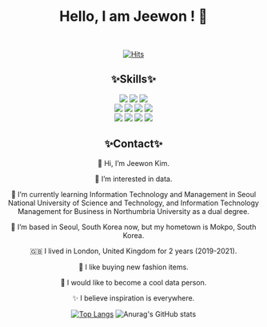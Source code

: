 <div align="center">

# **Hello, I am Jeewon !** 🌸
  
  <br>
  
  [![Hits](https://hits.seeyoufarm.com/api/count/incr/badge.svg?url=https%3A%2F%2Fgithub.com%2Fgjbae1212%2Fhit-counter&count_bg=%23EFD94B&title_bg=%236DBA68&icon=&icon_color=%23E7E7E7&title=hits&edge_flat=false)](https://github.com/jeewonkimm2)  

  
  ## ✨Skills✨
  <img src="https://img.shields.io/badge/Python-3776AB?style=flat-square&logo=Python&logoColor=white"/> <img src="https://img.shields.io/badge/PyTorch-EE4C2C?style=flat-square&logo=PyTorch&logoColor=white"/> <img src="https://img.shields.io/badge/TensorFlow-FF6F00?style=flat-square&logo=TensorFlow&logoColor=white"/> <br> <img src="https://img.shields.io/badge/C-A8B9CC?style=flat-square&logo=C&logoColor=white"/> <img src="https://img.shields.io/badge/Kotlin-7F52FF?style=flat-square&logo=Kotlin&logoColor=white"/> <img src="https://img.shields.io/badge/Amazon AWS-232F3E?style=flat-square&logo=Amazon AWS&logoColor=white"/> <img src="https://img.shields.io/badge/HTML5-E34F26?style=flat-square&logo=HTML5&logoColor=white"/> <br> <img src="https://img.shields.io/badge/Apache Spark-E25A1C?style=flat-square&logo=Apache Spark&logoColor=white"/> <img src="https://img.shields.io/badge/Apache Kafka-231F20?style=flat-square&logo=Apache Kafka&logoColor=white"/> <img src="https://img.shields.io/badge/Apache Airflow-017CEE?style=flat-square&logo=Apache Airflow&logoColor=white"/> <img src="https://img.shields.io/badge/Linux-FCC624?style=flat-square&logo=Linux&logoColor=white"/>
  
  ## ✨Contact✨
  




👋 Hi, I’m Jeewon Kim.
  
👀 I’m interested in data.
  
🌱 I’m currently learning Information Technology and Management in Seoul National University of Science and Technology, and Information Technology Management for Business in Northumbria University as a dual degree.
  
💞️ I’m based in Seoul, South Korea now, but my hometown is Mokpo, South Korea.
  
🇬🇧 I lived in London, United Kingdom for 2 years (2019-2021).
  
👗 I like buying new fashion items.
  
💭 I would like to become a cool data person.
  
✨ I believe inspiration is everywhere.


  [![Top Langs](https://github-readme-stats.vercel.app/api/top-langs/?username=jeewonkimm2)](https://github.com/anuraghazra/github-readme-stats) 
  ![Anurag's GitHub stats](https://github-readme-stats.vercel.app/api?username=jeewonkimm2&show_icons=true)
  
                    

</div>
  
  
<!---
jeewonkimm2/jeewonkimm2 is a ✨ special ✨ repository because its `README.md` (this file) appears on your GitHub profile.
You can click the Preview link to take a look at your changes.
--->
